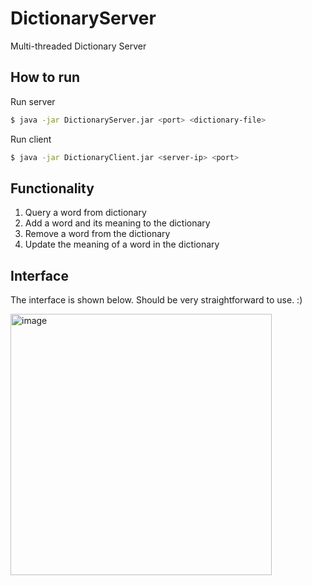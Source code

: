 # DictionaryServer
Multi-threaded Dictionary Server

## How to run
Run server

```sh
$ java -jar DictionaryServer.jar <port> <dictionary-file>
```

Run client

```sh
$ java -jar DictionaryClient.jar <server-ip> <port>
```

## Functionality
1. Query a word from dictionary
2. Add a word and its meaning to the dictionary
3. Remove a word from the dictionary
4. Update the meaning of a word in the dictionary

## Interface
The interface is shown below. Should be very straightforward to use.  :)

<img width="418" alt="image" src="https://user-images.githubusercontent.com/88305416/208574557-8e7c127d-ec26-40cc-a60d-b681210a3011.png">
